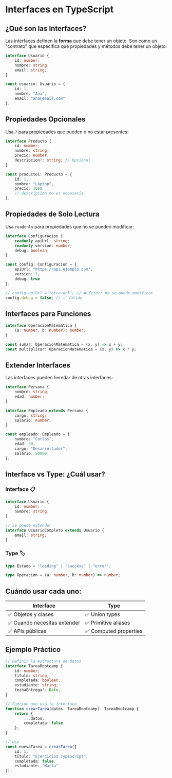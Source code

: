 # Interfaces en TypeScript

## ¿Qué son las Interfaces?

Las interfaces definen la **forma** que debe tener un objeto. Son como un "contrato" que especifica qué propiedades y métodos debe tener un objeto.

```ts
interface Usuario {
    id: number;
    nombre: string;
    email: string;
}

const usuario: Usuario = {
    id: 1,
    nombre: "Ana",
    email: "ana@email.com"
};
```

## Propiedades Opcionales

Usa `?` para propiedades que pueden o no estar presentes:

```ts
interface Producto {
    id: number;
    nombre: string;
    precio: number;
    descripcion?: string; // Opcional
}

const producto1: Producto = {
    id: 1,
    nombre: "Laptop",
    precio: 1000
    // descripcion no es necesaria
};
```

## Propiedades de Solo Lectura

Usa `readonly` para propiedades que no se pueden modificar:

```ts
interface Configuracion {
    readonly apiUrl: string;
    readonly version: number;
    debug: boolean;
}

const config: Configuracion = {
    apiUrl: "https://api.ejemplo.com",
    version: 1,
    debug: true
};

// config.apiUrl = "otra-url"; // ❌ Error: no se puede modificar
config.debug = false; // ✅ Válido
```

## Interfaces para Funciones

```ts
interface OperacionMatematica {
    (a: number, b: number): number;
}

const sumar: OperacionMatematica = (x, y) => x + y;
const multiplicar: OperacionMatematica = (x, y) => x * y;
```

## Extender Interfaces

Las interfaces pueden heredar de otras interfaces:

```ts
interface Persona {
    nombre: string;
    edad: number;
}

interface Empleado extends Persona {
    cargo: string;
    salario: number;
}

const empleado: Empleado = {
    nombre: "Carlos",
    edad: 30,
    cargo: "Desarrollador",
    salario: 50000
};
```

## Interface vs Type: ¿Cuál usar?

### Interface 📋
```ts
interface Usuario {
    id: number;
    nombre: string;
}

// Se puede extender
interface UsuarioCompleto extends Usuario {
    email: string;
}
```

### Type 🏷️
```ts
type Estado = "loading" | "success" | "error";

type Operacion = (a: number, b: number) => number;
```

## Cuándo usar cada uno:

| **Interface** | **Type** |
|---------------|----------|
| ✅ Objetos y clases | ✅ Union types |
| ✅ Cuando necesitas extender | ✅ Primitive aliases |
| ✅ APIs públicas | ✅ Computed properties |

## Ejemplo Práctico

```ts
// Definir la estructura de datos
interface TareaBootcamp {
    id: number;
    titulo: string;
    completada: boolean;
    estudiante: string;
    fechaEntrega?: Date;
}

// Función que usa la interface
function crearTarea(datos: TareaBootcamp): TareaBootcamp {
    return {
        ...datos,
        completada: false
    };
}

// Uso
const nuevaTarea = crearTarea({
    id: 1,
    titulo: "Ejercicios TypeScript",
    completada: false,
    estudiante: "María"
});
```
